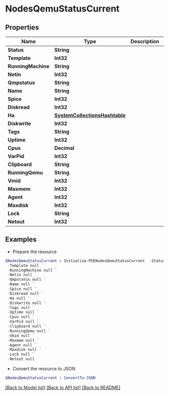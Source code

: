 # NodesQemuStatusCurrent
## Properties

Name | Type | Description | Notes
------------ | ------------- | ------------- | -------------
**Status** | **String** |  | [optional] 
**Template** | **Int32** |  | [optional] 
**RunningMachine** | **String** |  | [optional] 
**Netin** | **Int32** |  | [optional] 
**Qmpstatus** | **String** |  | [optional] 
**Name** | **String** |  | [optional] 
**Spice** | **Int32** |  | [optional] 
**Diskread** | **Int32** |  | [optional] 
**Ha** | [**SystemCollectionsHashtable**](.md) |  | [optional] 
**Diskwrite** | **Int32** |  | [optional] 
**Tags** | **String** |  | [optional] 
**Uptime** | **Int32** |  | [optional] 
**Cpus** | **Decimal** |  | [optional] 
**VarPid** | **Int32** |  | [optional] 
**Clipboard** | **String** |  | [optional] 
**RunningQemu** | **String** |  | [optional] 
**Vmid** | **Int32** |  | [optional] 
**Maxmem** | **Int32** |  | [optional] 
**Agent** | **Int32** |  | [optional] 
**Maxdisk** | **Int32** |  | [optional] 
**Lock** | **String** |  | [optional] 
**Netout** | **Int32** |  | [optional] 

## Examples

- Prepare the resource
```powershell
$NodesQemuStatusCurrent = Initialize-PVENodesQemuStatusCurrent  -Status null `
 -Template null `
 -RunningMachine null `
 -Netin null `
 -Qmpstatus null `
 -Name null `
 -Spice null `
 -Diskread null `
 -Ha null `
 -Diskwrite null `
 -Tags null `
 -Uptime null `
 -Cpus null `
 -VarPid null `
 -Clipboard null `
 -RunningQemu null `
 -Vmid null `
 -Maxmem null `
 -Agent null `
 -Maxdisk null `
 -Lock null `
 -Netout null
```

- Convert the resource to JSON
```powershell
$NodesQemuStatusCurrent | ConvertTo-JSON
```

[[Back to Model list]](../README.md#documentation-for-models) [[Back to API list]](../README.md#documentation-for-api-endpoints) [[Back to README]](../README.md)

